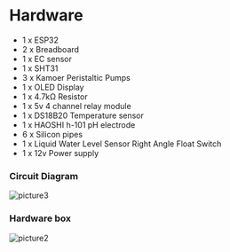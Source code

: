 # Hardware
- 1 x ESP32
- 2 x Breadboard
- 1 x EC sensor
- 1 x SHT31
- 3 x Kamoer Peristaltic Pumps
- 1 x OLED Display
- 1 x 4.7kΩ Resistor
- 1 x 5v 4 channel relay module
- 1 x DS18B20 Temperature sensor
- 1 x HAOSHI h-101 pH electrode
- 6 x Silicon pipes
- 1 x Liquid Water Level Sensor Right Angle Float Switch
- 1 x 12v Power supply 
### Circuit Diagram
 ![picture3](https://github.com/dash1010/Hydrofonic-system/assets/137070081/9cdf5a2e-a023-4365-8e68-63857879ad99)

### Hardware box
![picture2](https://github.com/dash1010/Hydrofonic-system/assets/137070081/253cb841-d9d3-4086-b2c0-4bd2f203f57f)

 


 

